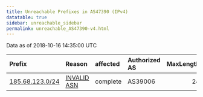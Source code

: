 ```yaml
---
title: Unreachable Prefixes in AS47390 (IPv4)
datatable: true
sidebar: unreachable_sidebar
permalink: unreachable_AS47390-v4.html
---
```


Data as of 2018-10-16 14:35:00 UTC


<div class="datatable-begin"></div>

| Prefix                                                   | Reason                                                                                                 | affected   | Authorized AS   |   MaxLength | Anchor                                         |   unreachable /24s |
|:---------------------------------------------------------|:-------------------------------------------------------------------------------------------------------|:-----------|:----------------|------------:|:-----------------------------------------------|-------------------:|
| [185.68.123.0/24](https://stat.ripe.net/185.68.123.0/24) | [INVALID ASN](https://rpki-validator.ripe.net/announcement-preview?asn=AS47390&prefix=185.68.123.0/24) | complete   | AS39006         |          24 | [RIPE](unreachable_RIPE_NCC_RPKI_Root-v4.html) |                  1 |

<div class="datatable-end"></div>